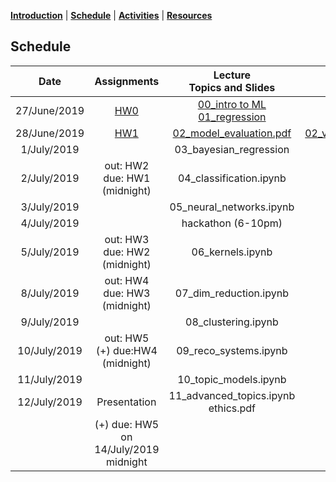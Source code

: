 [**Introduction**](https://melaniefp.github.io/intro_to_ML_DSC6135/) | [**Schedule**](schedule.html) | [**Activities**](activities.html) | [**Resources**](references.html)

## Schedule

|  **Date** | **Assignments** | **Lecture<br/>Topics and Slides** | **Practicals** | **Supplemental,<br/> Readings and Demos** |
| :---: | :---: | :---: | :---: | :---: |
|  27/June/2019 | [HW0](hw/hw0.md) | [00_intro to ML](slides/00_intro_slides.pdf) [01_regression](slides/01_regression.pdf) |  | [intro_numpy.ipynb](supplementary/intro_numpy.ipynb)<br/> [00_review_notes.pdf](slides/00_review_notes.pdf) |
|  28/June/2019 | [HW1](hw/hw1.md) | [02_model_evaluation.pdf](slides/02_model_evaluation.pdf)  |  [02_variance_reduction.ipynb](supplementary/02_practical_variance_reduction_and_likelihood.ipynb) | |
|  1/July/2019 |  | 03_bayesian_regression |  | |
|  2/July/2019 | out: HW2<br/> due: HW1 (midnight) | 04_classification.ipynb |  |  |
|  3/July/2019 |  | 05_neural_networks.ipynb |  | |
|  4/July/2019 |  | hackathon (6-10pm) |  |  |
|  5/July/2019 | out: HW3<br/> due: HW2 (midnight) | 06_kernels.ipynb |  |  |
|  8/July/2019 | out: HW4<br/> due: HW3 (midnight) | 07_dim_reduction.ipynb |  |  |
|  9/July/2019 |  | 08_clustering.ipynb |  |  |
|  10/July/2019 | out: HW5<br/> (+) due:HW4 (midnight) | 09_reco_systems.ipynb |  |  |
|  11/July/2019 |  | 10_topic_models.ipynb |  |  |
|  12/July/2019 | Presentation | 11_advanced_topics.ipynb<br/> ethics.pdf | | <https://learngitbranching.js.org/> |
|   | (+) due: HW5 on 14/July/2019 midnight |  |  |  |

